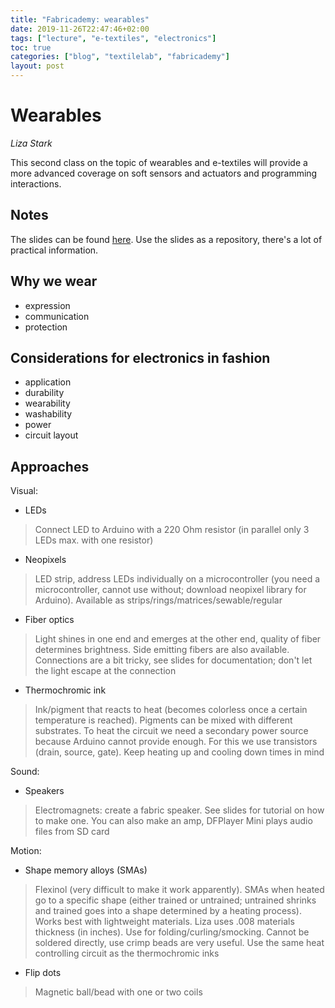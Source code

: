 ```yaml
---
title: "Fabricademy: wearables"
date: 2019-11-26T22:47:46+02:00
tags: ["lecture", "e-textiles", "electronics"]
toc: true
categories: ["blog", "textilelab", "fabricademy"]
layout: post
---
```


# Wearables 
_Liza Stark_

This second class on the topic of wearables and e-textiles will provide a more advanced coverage on soft sensors and actuators and programming interactions.

## Notes
The slides can be found [here](https://docs.google.com/presentation/d/1s_StEoFFkxUgGzaQmpCSZWH_IqyVzPo7st1fMzgCEDg/edit#slide=id.g6406fb76bb_0_0). Use the slides as a repository, there's a lot of practical information.

## Why we wear
- expression
- communication
- protection

## Considerations for electronics in fashion
- application
- durability
- wearability
- washability
- power
- circuit layout

## Approaches
Visual:
- LEDs
> Connect LED to Arduino with a 220 Ohm resistor (in parallel only 3 LEDs max. with one resistor) 
- Neopixels
> LED strip, address LEDs individually on a microcontroller (you need a microcontroller, cannot use without; download neopixel library for Arduino). Available as strips/rings/matrices/sewable/regular
- Fiber optics
> Light shines in one end and emerges at the other end, quality of fiber determines brightness. Side emitting fibers are also available. Connections are a bit tricky, see slides for documentation; don't let the light escape at the connection
- Thermochromic ink
> Ink/pigment that reacts to heat (becomes colorless once a certain temperature is reached). Pigments can be mixed with different substrates. To heat the circuit we need a secondary power source because Arduino cannot provide enough. For this we use transistors (drain, source, gate). Keep heating up and cooling down times in mind

Sound:
- Speakers
> Electromagnets: create a fabric speaker. See slides for tutorial on how to make one. You can also make an amp, DFPlayer Mini plays audio files from SD card

Motion: 
- Shape memory alloys (SMAs)
> Flexinol (very difficult to make it work apparently). SMAs when heated go to a specific shape (either trained or untrained; untrained shrinks and trained goes into a shape determined by a heating process). Works best with lightweight materials. Liza uses .008 materials thickness (in inches). Use for folding/curling/smocking. Cannot be soldered directly, use crimp beads are very useful. Use the same heat controlling circuit as the thermochromic inks
- Flip dots
> Magnetic ball/bead with one or two coils


